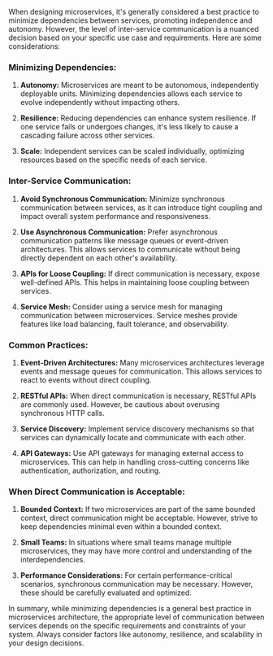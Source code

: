 When designing microservices, it's generally considered a best practice to minimize dependencies between services, promoting independence and autonomy. However, the level of inter-service communication is a nuanced decision based on your specific use case and requirements. Here are some considerations:  
  
### Minimizing Dependencies:  
  
1. **Autonomy:** Microservices are meant to be autonomous, independently deployable units. Minimizing dependencies allows each service to evolve independently without impacting others.  
  
2. **Resilience:** Reducing dependencies can enhance system resilience. If one service fails or undergoes changes, it's less likely to cause a cascading failure across other services.  
  
3. **Scale:** Independent services can be scaled individually, optimizing resources based on the specific needs of each service.  
  
### Inter-Service Communication:  
  
1. **Avoid Synchronous Communication:** Minimize synchronous communication between services, as it can introduce tight coupling and impact overall system performance and responsiveness.  
  
2. **Use Asynchronous Communication:** Prefer asynchronous communication patterns like message queues or event-driven architectures. This allows services to communicate without being directly dependent on each other's availability.  
  
3. **APIs for Loose Coupling:** If direct communication is necessary, expose well-defined APIs. This helps in maintaining loose coupling between services.  
  
4. **Service Mesh:** Consider using a service mesh for managing communication between microservices. Service meshes provide features like load balancing, fault tolerance, and observability.  
  
### Common Practices:  
  
1. **Event-Driven Architectures:** Many microservices architectures leverage events and message queues for communication. This allows services to react to events without direct coupling.  
  
2. **RESTful APIs:** When direct communication is necessary, RESTful APIs are commonly used. However, be cautious about overusing synchronous HTTP calls.  
  
3. **Service Discovery:** Implement service discovery mechanisms so that services can dynamically locate and communicate with each other.  
  
4. **API Gateways:** Use API gateways for managing external access to microservices. This can help in handling cross-cutting concerns like authentication, authorization, and routing.  
  
### When Direct Communication is Acceptable:  
  
1. **Bounded Context:** If two microservices are part of the same bounded context, direct communication might be acceptable. However, strive to keep dependencies minimal even within a bounded context.  
  
2. **Small Teams:** In situations where small teams manage multiple microservices, they may have more control and understanding of the interdependencies.  
  
3. **Performance Considerations:** For certain performance-critical scenarios, synchronous communication may be necessary. However, these should be carefully evaluated and optimized.  
  
In summary, while minimizing dependencies is a general best practice in microservices architecture, the appropriate level of communication between services depends on the specific requirements and constraints of your system. Always consider factors like autonomy, resilience, and scalability in your design decisions.